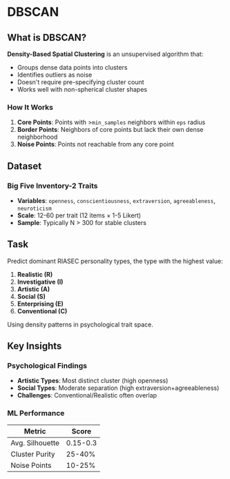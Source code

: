 # DBSCAN

## What is DBSCAN?
**Density-Based Spatial Clustering** is an unsupervised algorithm that:
- Groups dense data points into clusters
- Identifies outliers as noise
- Doesn't require pre-specifying cluster count
- Works well with non-spherical cluster shapes

### How It Works
1. **Core Points**: Points with >`min_samples` neighbors within `eps` radius
2. **Border Points**: Neighbors of core points but lack their own dense neighborhood
3. **Noise Points**: Points not reachable from any core point

## Dataset
### Big Five Inventory-2 Traits
- **Variables**: `openness`, `conscientiousness`, `extraversion`, `agreeableness`, `neuroticism`
- **Scale**: 12-60 per trait (12 items × 1-5 Likert)
- **Sample**: Typically N > 300 for stable clusters 

## Task
Predict dominant RIASEC personality types, the type with the highest value:
1. **Realistic (R)**
2. **Investigative (I)**
3. **Artistic (A)**
4. **Social (S)**
5. **Enterprising (E)** 
6. **Conventional (C)**

Using density patterns in psychological trait space.

## Key Insights
### Psychological Findings
-  **Artistic Types**: Most distinct cluster (high openness)
-  **Social Types**: Moderate separation (high extraversion+agreeableness)
-  **Challenges**: Conventional/Realistic often overlap

### ML Performance
| Metric          | Score  |
|-----------------|--------|
| Avg. Silhouette | 0.15-0.3 |
| Cluster Purity  | 25-40% |
| Noise Points    | 10-25% |
